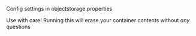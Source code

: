 Config settings in objectstorage.properties

Use with care! Running this will erase your container contents without *any* questions

